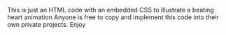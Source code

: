 This is just an HTML code with an embedded CSS to illustrate a beating heart animation
Anyone is free to copy and implement this code into their own private projects. Enjoy
